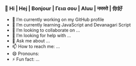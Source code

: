 ### 👋 Hi | Hej | Bonjour | Γεια σου | Aluu | नमस्ते  |  你好 


- 🔭 I’m currently working on my GitHub profile
- 🌱 I’m currently learning JavaScript and Devanagari Script
- 👯 I’m looking to collaborate on ...
- 🤔 I’m looking for help with ...
- 💬 Ask me about ...
- 📫 How to reach me: ...
- 😄 Pronouns: 
- ⚡ Fun fact: ...
